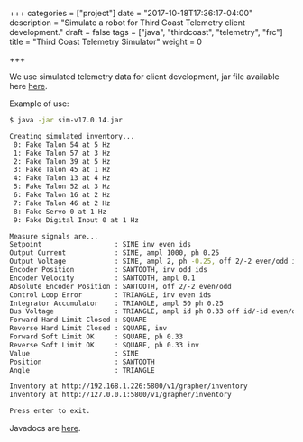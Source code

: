 +++
categories = ["project"]
date = "2017-10-18T17:36:17-04:00"
description = "Simulate a robot for Third Coast Telemetry client development."
draft = false
tags = ["java", "thirdcoast", "telemetry", "frc"]
title = "Third Coast Telemetry Simulator"
weight = 0

+++

We use simulated telemetry data for client development, jar file available here [here](https://github.com/strykeforce/thirdcoast/releases).

Example of use:

```sh
$ java -jar sim-v17.0.14.jar

Creating simulated inventory...
 0: Fake Talon 54 at 5 Hz
 1: Fake Talon 57 at 3 Hz
 2: Fake Talon 39 at 5 Hz
 3: Fake Talon 45 at 1 Hz
 4: Fake Talon 13 at 4 Hz
 5: Fake Talon 52 at 3 Hz
 6: Fake Talon 16 at 2 Hz
 7: Fake Talon 46 at 2 Hz
 8: Fake Servo 0 at 1 Hz
 9: Fake Digital Input 0 at 1 Hz

Measure signals are...
Setpoint                  : SINE inv even ids
Output Current            : SINE, ampl 1000, ph 0.25
Output Voltage            : SINE, ampl 2, ph -0.25, off 2/-2 even/odd id
Encoder Position          : SAWTOOTH, inv odd ids
Encoder Velocity          : SAWTOOTH, ampl 0.1
Absolute Encoder Position : SAWTOOTH, off 2/-2 even/odd
Control Loop Error        : TRIANGLE, inv even ids
Integrator Accumulator    : TRIANGLE, ampl 50 ph 0.25
Bus Voltage               : TRIANGLE, ampl id ph 0.33 off id/-id even/odd
Forward Hard Limit Closed : SQUARE
Reverse Hard Limit Closed : SQUARE, inv
Forward Soft Limit OK     : SQUARE, ph 0.33
Reverse Soft Limit OK     : SQUARE, ph 0.33 inv
Value                     : SINE
Position                  : SAWTOOTH
Angle                     : TRIANGLE

Inventory at http://192.168.1.226:5800/v1/grapher/inventory
Inventory at http://127.0.0.1:5800/v1/grapher/inventory

Press enter to exit.
```

Javadocs are [here](https://strykeforce.github.io/thirdcoast/javadoc/).
